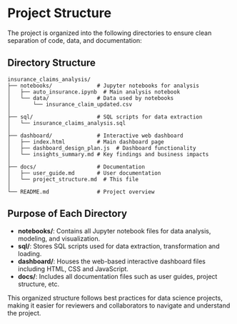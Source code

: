 # Project Structure

The project is organized into the following directories to ensure clean separation of code, data, and documentation:

## Directory Structure

```
insurance_claims_analysis/
├── notebooks/              # Jupyter notebooks for analysis
│   ├── auto_insurance.ipynb  # Main analysis notebook
│   └── data/               # Data used by notebooks
│       └── insurance_claim_updated.csv
│
├── sql/                    # SQL scripts for data extraction
│   └── insurance_claims_analysis.sql
│
├── dashboard/              # Interactive web dashboard
│   ├── index.html          # Main dashboard page
│   ├── dashboard_design_plan.js  # Dashboard functionality
│   └── insights_summary.md # Key findings and business impacts
│
├── docs/                   # Documentation
│   ├── user_guide.md       # User documentation
│   └── project_structure.md  # This file
│
└── README.md               # Project overview
```

## Purpose of Each Directory

- **notebooks/**: Contains all Jupyter notebook files for data analysis, modeling, and visualization.
- **sql/**: Stores SQL scripts used for data extraction, transformation and loading.
- **dashboard/**: Houses the web-based interactive dashboard files including HTML, CSS and JavaScript.
- **docs/**: Includes all documentation files such as user guides, project structure, etc.

This organized structure follows best practices for data science projects, making it easier for reviewers and collaborators to navigate and understand the project. 